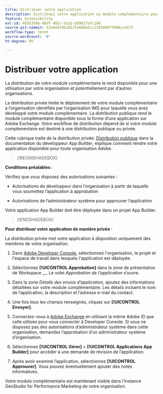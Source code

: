 ```yaml
---
title: Distribuer votre application
description: Distribuez votre application ou module complémentaire pour GenStudio for Performance Marketing.
feature: Extensibility
exl-id: 4935356b-08df-402c-b1a2-b89627afc188
source-git-commit: 52e8e078bc013fe686b5cc2105089f7098cce575
workflow-type: tm+mt
source-wordcount: '0'
ht-degree: 0%

---
```


# Distribuer votre application

La distribution de votre module complémentaire le rend disponible pour une utilisation par votre organisation et potentiellement par d’autres organisations.

La distribution privée limite le déploiement de votre module complémentaire à l’organisation identifiée par l’organisation IMS pour laquelle vous avez développé votre module complémentaire. La distribution publique rend le module complémentaire disponible sous la forme d’une application sur Adobe Exchange. Votre workflow de distribution dépend de si votre module complémentaire est destiné à une distribution publique ou privée.

Cette rubrique traite de la distribution privée. [Distribution publique](https://developer.adobe.com/app-builder/docs/guides/distribution/public/) dans la documentation du développeur _App Builder_, explique comment rendre votre application disponible pour toute organisation Adobe.

>[!BEGINSHADEBOX]

**Conditions préalables** :

Vérifiez que vous disposez des autorisations suivantes :

* Autorisations de développeur dans l’organisation à partir de laquelle vous soumettez l’application à approbation

* Autorisations de l’administrateur système pour approuver l’application

Votre application App Builder doit être déployée dans un projet App Builder.

>[!ENDSHADEBOX]

**Pour distribuer votre application de manière privée** :

La distribution privée met votre application à disposition uniquement des membres de votre organisation.

1. Dans [Adobe Developer Console](https://developer.adobe.com/console/), sélectionnez l&#39;organisation, le projet et l&#39;espace de travail dans lesquels l&#39;application est déployée.

1. Sélectionnez **[!UICONTROL Approbation]** dans la zone de présentation de Workspace __. Le volet _Approbation de l’application_ s’ouvre.

1. Dans la zone _Détails des envois d’application_, ajoutez des informations détaillées sur votre module complémentaire. Les détails incluent le nom de l’application, la description et l’adresse e-mail du contact.

1. Une fois tous les champs renseignés, cliquez sur **[!UICONTROL Envoyer]**.

1. Connectez-vous à [Adobe Exchange](https://exchange.adobe.com/) en utilisant la même Adobe ID que celle utilisée pour vous connecter à Developer Console. Si vous ne disposez pas des autorisations d’administrateur système dans cette organisation, demandez l’approbation d’un administrateur système d’organisation.

1. Sélectionnez **[!UICONTROL Gérer]** > **[!UICONTROL Applications App Builder]** pour accéder à une demande de révision de l’application.

1. Après avoir examiné l’application, sélectionnez **[!UICONTROL Approuver]**. Vous pouvez éventuellement ajouter des notes informatives.

Votre module complémentaire est maintenant visible dans l’instance GenStudio for Performance Marketing de votre organisation.
